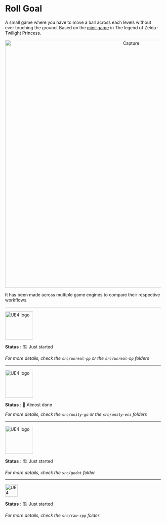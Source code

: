 # Roll Goal

A small game where you have to move a ball across each levels without ever touching the ground. Based on the [mini-game](https://zelda.gamepedia.com/Rollgoal) in The legend of Zelda : Twilight Princess.

<p align="center">
<img width="800" src="https://github.com/guillaume-haerinck/roll-goal/blob/master/doc/readme-img/roll-goal.jpg?raw=true" alt="Capture">
</p>

It has been made across multiple game engines to compare their respective workflows.

___

<p align="left">
<img width="90" src="https://github.com/guillaume-haerinck/roll-goal/blob/master/doc/readme-img/ue4-logo.png?raw=true" alt="UE4 logo"/>
</p>

**Status** : 🏗️ Just started

*For more details, check the `src/unreal-pp` or the `src/unreal-bp` folders*

___

<p align="left">
<img width="90" src="https://github.com/guillaume-haerinck/roll-goal/blob/master/doc/readme-img/unity-logo.png?raw=true" alt="UE4 logo"/>
</p>

**Status** : 📝 Almost done

*For more details, check the `src/unity-go` or the `src/unity-ecs` folders*

___

<p align="left">
<img width="90" src="https://github.com/guillaume-haerinck/roll-goal/blob/master/doc/readme-img/godot-logo.png?raw=true" alt="UE4 logo"/>
</p>

**Status** : 🏗️ Just started

*For more details, check the `src/godot` folder*

___

<p align="left">
<img width="40" src="https://github.com/guillaume-haerinck/roll-goal/blob/master/doc/readme-img/cpp-logo.png?raw=true" alt="UE4 logo"/>
</p>

**Status** : 🏗️ Just started

*For more details, check the `src/raw-cpp` folder*
